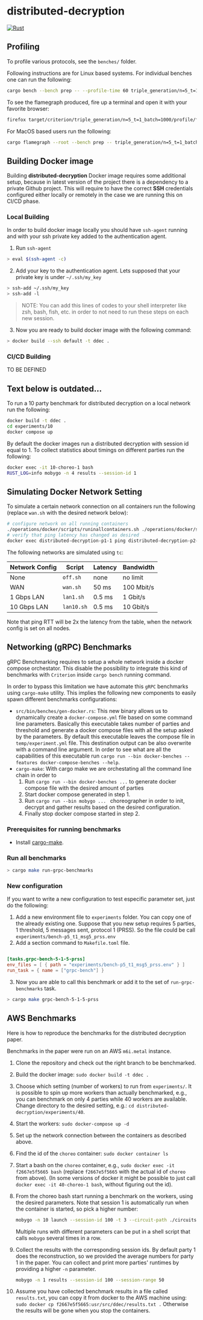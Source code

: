 # distributed-decryption
[![Rust](https://github.com/zama-ai/distributed-decryption/actions/workflows/rust.yml/badge.svg)](https://github.com/zama-ai/distributed-decryption/actions/workflows/rust.yml)


## Profiling

To profile various protocols, see the `benches/` folder.

Following instructions are for Linux based systems. For individual benches one can run the following:

```sh
cargo bench --bench prep -- --profile-time 60 triple_generation/n=5_t=1_batch=1000
```

To see the flamegraph produced, fire up a terminal and open it with your favorite browser:
```sh
firefox target/criterion/triple_generation/n=5_t=1_batch=1000/profile/flamegraph.svg
```

For MacOS based users run the following:

```sh
cargo flamegraph --root --bench prep -- triple_generation/n=5_t=1_batch=1000
```


## Building Docker image

Building **distributed-decryption** Docker image requires some additional setup, because in latest version of the project there is a dependency to a private Github project. This will require to have the correct **SSH** credentials configured either locally or remotely in the case we are running this on CI/CD phase.

### Local Building

In order to build docker image locally you should have `ssh-agent` running and with your ssh private key added to the authentication agent.

1. Run `ssh-agent`

```bash
> eval $(ssh-agent -c)
```

2. Add your key to the authentication agent. Lets supposed that your private key is under `~/.ssh/my_key`

```bash
> ssh-add ~/.ssh/my_key
> ssh-add -l
```

> NOTE: You can add this lines of codes to your shell interpreter like zsh, bash, fish, etc. in order to not need to run these steps on each new session.

3. Now you are ready to build docker image with the following command:

```bash
> docker build --ssh default -t ddec .
```

### CI/CD Building

TO BE DEFINED

## Text below is outdated...

To run a 10 party benchmark for distributed decryption on a local network run the following:

```sh
docker build -t ddec .
cd experiments/10
docker compose up
```

By default the docker images run a distributed decryption with session id equal
to 1. To collect statistics about timings on different parties run the
following:

```sh
docker exec -it 10-choreo-1 bash
RUST_LOG=info mobygo -n 4 results --session-id 1
```

## Simulating Docker Network Setting

To simulate a certain network connection on all containers run the following (replace `wan.sh` with the desired network below):
```sh
# configure network on all running containers
./operations/docker/scripts/runinallcontainers.sh ./operations/docker/scripts/wan.sh
# verify that ping latency has changed as desired
docker exec distributed-decryption-p1-1 ping distributed-decryption-p2-1
```

The following networks are simulated using `tc`:

| Network Config  | Script | Latency | Bandwidth |
| --- | --- | --- | --- |
| None  | `off.sh`  | none  | no limit  |
| WAN  | `wan.sh`  | 50 ms  | 100 Mbit/s  |
| 1 Gbps LAN  | `lan1.sh`  | 0.5 ms  | 1 Gbit/s  |
| 10 Gbps LAN  | `lan10.sh`  | 0.5 ms  | 10 Gbit/s  |

Note that ping RTT will be 2x the latency from the table, when the network config is set on all nodes.

## Networking (gRPC) Benchmarks
gRPC Benchmarking requires to setup a whole network inside a docker compose orchestator. This disable the possibility to integrate this kind of benchmarks with `Criterion` inside `cargo bench` running command.

In order to bypass this limitation we have automate this `gRPC` benchmarks using `cargo-make` utility. This implies the following new components to easily spawn different benchmarks configurations:

- `src/bin/benches/gen-docker.rs`: This new binary allows us to dynamically create a `docker-compose.yml` file based on some command line parameters. Basically this executable takes number of parties and threshold and generate a docker compose files with all the setup asked by the parameters. By default this executable leaves the compose file in `temp/experiment.yml` file. This destination output can be also overwrite with a command line argument. In order to see what are all the capabilities of this executable run `cargo run --bin docker-benches --features docker-compose-benches --help`.
- `cargo-make`: With cargo make we are orchestating all the command line chain in order to
  1. Run `cargo run --bin docker-benches ...` to generate docker compose file with the desired amount of parties
  2. Start docker compose generated in step 1.
  3. Run `cargo run --bin mobygo ... ` choreographer in order to init, decrypt and gather results based on the desired configuration.
  4. Finally stop docker compose started in step 2.

### Prerequisites for running benchmarks

- Install [cargo-make](https://github.com/sagiegurari/cargo-make?tab=readme-ov-file#installation).

### Run all benchmarks

```bash
> cargo make run-grpc-benchmarks
```

### New configuration
If you want to write a new configuration to test especific parameter set, just do the following:

1. Add a new environment file to `experiments` folder. You can copy one of the already existing one. Suppose that you new setup requires 5 parties, 1 threshold, 5 messages sent, protocol 1 (PRSS). So the file could be call `experiments/bench-p5_t1_msg5_prss.env`
2. Add a section command to `Makefile.toml` file.

```toml

[tasks.grpc-bench-5-1-5-prss]
env_files = [ { path = "experiments/bench-p5_t1_msg5_prss.env" } ]
run_task = { name = ["grpc-bench"] }

```
3. Now you are able to call this benchmark or add it to the set of `run-grpc-benchmarks` task.

```bash
> cargo make grpc-bench-5-1-5-prss
```

## AWS Benchmarks

Here is how to reproduce the benchmarks for the distributed decryption paper.

Benchmarks in the paper were run on an AWS `m6i.metal` instance.

1. Clone the repository and check out the right branch to be benchmarked.
2. Build the docker image: `sudo docker build -t ddec .`
3. Choose which setting (number of workers) to run from `experiments/`. It is possible to spin up more workers than actually benchmarked, e.g., you can benchmark on only 4 parties while 40 workers are available.
Change directory to the desired setting, e.g.: `cd distributed-decryption/experiments/40`.
4. Start the workers: `sudo docker-compose up -d`
5. Set up the network connection between the containers as described above.
6. Find the id of the `choreo` container: `sudo docker container ls`
7. Start a bash on the `choreo` container, e.g., `sudo docker exec -it f2667e5f5665 bash` (replace `f2667e5f5665` with the actual id of `choreo` from above). (In some versions of docker it might be possible to just call `docker exec -it 40-choreo-1 bash`, without figuring out the id).
8. From the choreo bash start running a benchmark on the workers, using the desired parameters. Note that session 1 is automatically run when the container is started, so pick a higher number:

    ```sh
    mobygo -n 10 launch --session-id 100 -t 3 --circuit-path ./circuits/ddec-1-plaintext-1/ddec.flamin --session-range 50
    ```
    Multiple runs with different parameters can be put in a shell script that calls `mobygo` several times in a row.

9. Collect the results with the corresponding session ids. By default party 1 does the reconstruction, so we provided the average numbers for party 1 in the paper. You can collect and print more parties' runtimes by providing a higher `-n` parameter.
    ```sh
    mobygo -n 1 results --session-id 100 --session-range 50
    ```
10. Assume you have collected benchmark results in a file called `results.txt`, you can copy it from docker to the AWS machine using:
`sudo docker cp f2667e5f5665:usr/src/ddec/results.txt .`
Otherwise the results will be gone when you stop the containers.
